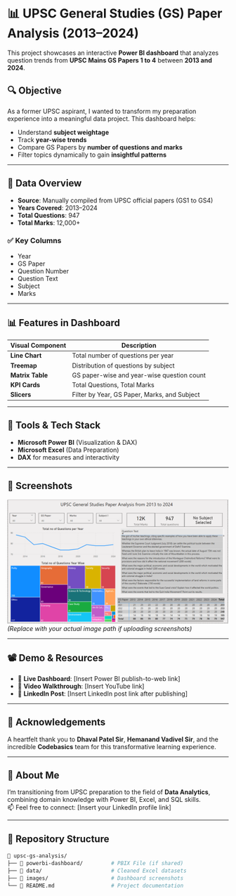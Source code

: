 # 📊 UPSC General Studies (GS) Paper Analysis (2013–2024)

This project showcases an interactive **Power BI dashboard** that analyzes question trends from **UPSC Mains GS Papers 1 to 4** between **2013 and 2024**.

## 🔍 Objective

As a former UPSC aspirant, I wanted to transform my preparation experience into a meaningful data project. This dashboard helps:
- Understand **subject weightage**
- Track **year-wise trends**
- Compare GS Papers by **number of questions and marks**
- Filter topics dynamically to gain **insightful patterns**

---

## 📁 Data Overview

- **Source**: Manually compiled from UPSC official papers (GS1 to GS4)
- **Years Covered**: 2013–2024
- **Total Questions**: 947  
- **Total Marks**: 12,000+

### ✅ Key Columns
- Year
- GS Paper
- Question Number
- Question Text
- Subject
- Marks

---

## 📊 Features in Dashboard

| Visual Component                  | Description |
|----------------------------------|-------------|
| **Line Chart**                   | Total number of questions per year |
| **Treemap**                      | Distribution of questions by subject |
| **Matrix Table**                 | GS paper-wise and year-wise question count |
| **KPI Cards**                    | Total Questions, Total Marks |
| **Slicers**                      | Filter by Year, GS Paper, Marks, and Subject |

---

## 🧰 Tools & Tech Stack

- **Microsoft Power BI** (Visualization & DAX)
- **Microsoft Excel** (Data Preparation)
- **DAX** for measures and interactivity

---

## 📸 Screenshots

![Dashboard Preview](https://github.com/mohan1212576/upsc-data-analysis-powerbi/blob/main/Power%20Bi%20Dashboard.png)  
_(Replace with your actual image path if uploading screenshots)_

---

## 📽 Demo & Resources

- 🔗 **Live Dashboard**: [Insert Power BI publish-to-web link]  
- 🎥 **Video Walkthrough**: [Insert YouTube link]  
- 📎 **LinkedIn Post**: [Insert LinkedIn post link after publishing]

---

## 🙏 Acknowledgements

A heartfelt thank you to **Dhaval Patel Sir**, **Hemanand Vadivel Sir**, and the incredible **Codebasics** team for this transformative learning experience.

---

## 📌 About Me

I’m transitioning from UPSC preparation to the field of **Data Analytics**, combining domain knowledge with Power BI, Excel, and SQL skills.  
📫 Feel free to connect: [Insert your LinkedIn profile link]

---

## 📂 Repository Structure

```bash
📁 upsc-gs-analysis/
├── 📁 powerbi-dashboard/         # PBIX File (if shared)
├── 📁 data/                      # Cleaned Excel datasets
├── 📁 images/                    # Dashboard screenshots
└── 📄 README.md                  # Project documentation
